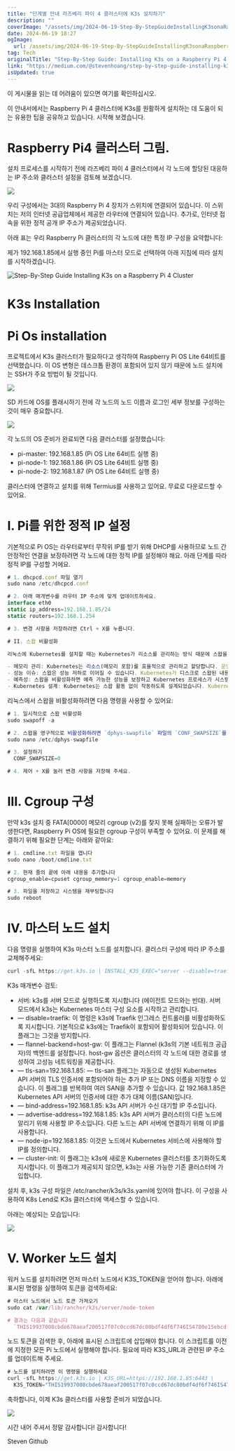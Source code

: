 ```yaml
---
title: "단계별 안내 라즈베리 파이 4 클러스터에 K3s 설치하기"
description: ""
coverImage: "/assets/img/2024-06-19-Step-By-StepGuideInstallingK3sonaRaspberryPi4Cluster_0.png"
date: 2024-06-19 18:27
ogImage:
  url: /assets/img/2024-06-19-Step-By-StepGuideInstallingK3sonaRaspberryPi4Cluster_0.png
tag: Tech
originalTitle: "Step-By-Step Guide: Installing K3s on a Raspberry Pi 4 Cluster"
link: "https://medium.com/@stevenhoang/step-by-step-guide-installing-k3s-on-a-raspberry-pi-4-cluster-8c12243800b9"
isUpdated: true
---
```


이 게시물을 읽는 데 어려움이 있으면 여기를 확인하십시오.

이 안내서에서는 Raspberry Pi 4 클러스터에 K3s를 원활하게 설치하는 데 도움이 되는 유용한 팁을 공유하고 있습니다. 시작해 보겠습니다.

# Raspberry Pi4 클러스터 그림.

설치 프로세스를 시작하기 전에 라즈베리 파이 4 클러스터에서 각 노드에 할당된 대응하는 IP 주소와 클러스터 설정을 검토해 보겠습니다.

<div class="content-ad"></div>

![](/assets/img/2024-06-19-Step-By-StepGuideInstallingK3sonaRaspberryPi4Cluster_0.png)

우리 구성에서는 3대의 Raspberry Pi 4 장치가 스위치에 연결되어 있습니다. 이 스위치는 저의 인터넷 공급업체에서 제공한 라우터에 연결되어 있습니다. 추가로, 인터넷 접속을 위한 정적 공개 IP 주소가 제공되었습니다.

아래 표는 우리 Raspberry Pi 클러스터의 각 노드에 대한 특정 IP 구성을 요약합니다:

제가 192.168.1.85에서 실행 중인 Pi를 마스터 모드로 선택하여 아래 지침에 따라 설치를 시작하겠습니다.

<div class="content-ad"></div>

![Step-By-Step Guide Installing K3s on a Raspberry Pi 4 Cluster](/assets/img/2024-06-19-Step-By-StepGuideInstallingK3sonaRaspberryPi4Cluster_1.png)

# K3s Installation

# Pi Os installation

프로젝트에서 K3s 클러스터가 필요하다고 생각하여 Raspberry Pi OS Lite 64비트를 선택했습니다. 이 OS 변형은 데스크톱 환경이 포함되어 있지 않기 때문에 노드 설치에는 SSH가 주요 방법이 될 것입니다.

<div class="content-ad"></div>

<img src="/assets/img/2024-06-19-Step-By-StepGuideInstallingK3sonaRaspberryPi4Cluster_2.png" />

SD 카드에 OS를 플래시하기 전에 각 노드의 노드 이름과 로그인 세부 정보를 구성하는 것이 매우 중요합니다.

<img src="/assets/img/2024-06-19-Step-By-StepGuideInstallingK3sonaRaspberryPi4Cluster_3.png" />

각 노드의 OS 준비가 완료되면 다음 클러스터를 설정했습니다:

<div class="content-ad"></div>

- pi-master: 192.168.1.85 (Pi OS Lite 64비트 실행 중)
- pi-node-1: 192.168.1.86 (Pi OS Lite 64비트 실행 중)
- pi-node-2: 192.168.1.87 (Pi OS Lite 64비트 실행 중)

클러스터에 연결하고 설치를 위해 Termius를 사용하고 있어요. 무료로 다운로드할 수 있어요.

# I. Pi를 위한 정적 IP 설정

기본적으로 Pi OS는 라우터로부터 무작위 IP를 받기 위해 DHCP를 사용하므로 노드 간 안정적인 연결을 보장하려면 각 노드에 대한 정적 IP를 설정해야 해요. 아래 단계를 따라 정적 IP를 구성할 거에요.

<div class="content-ad"></div>

```js
# 1. dhcpcd.conf 파일 열기
sudo nano /etc/dhcpcd.conf

# 2. 아래 매개변수를 라우터 IP 주소에 맞게 업데이트하세요.
interface eth0
static ip_address=192.168.1.85/24
static routers=192.168.1.254

# 3. 변경 사항을 저장하려면 Ctrl + X를 누릅니다.

# II. 스왑 비활성화

리눅스에 Kubernetes를 설치할 때는 Kubernetes가 리소스를 관리하는 방식 때문에 스왑을 비활성화하는 것이 좋습니다.

- 메모리 관리: Kubernetes는 리소스(메모리 포함)를 효율적으로 관리하고 할당합니다. 운영 체제가 스왑하도록 허용하면 Kubernetes의 메모리 관리 과정이 중단될 수 있습니다.
- 성능 이슈: 스왑은 성능 저하로 이어질 수 있습니다. Kubernetes가 디스크로 스왑된 내용에 액세스해야 할 때 지연이 발생할 수 있습니다.
- 예측성: 스왑을 비활성화하면 예측 가능한 성능을 보장하고 Kubernetes 프로세스가 시스템에서 스왑되지 않기 때문에 시스템의 프로세스가 스왑되는 경우가 없어집니다.
- Kubernetes 설계: Kubernetes는 스왑 활동 없이 작동하도록 설계되었습니다. Kubernetes는 애플리케이션이 메모리에 상주하는 것을 가정하며, 애플리케이션이 항상 메모리에 머물러 있다고 예상합니다.
```

<div class="content-ad"></div>

리눅스에서 스왑을 비활성화하려면 다음 명령을 사용할 수 있어요:

```js
# 1. 일시적으로 스왑 비활성화
sudo swapoff -a

# 2. 스왑을 영구적으로 비활성화하려면 `dphys-swapfile` 파일의 `CONF_SWAPSIZE`를 `0`으로 업데이트해야해요
sudo nano /etc/dphys-swapfile

# 3. 설정하기
  CONF_SWAPSIZE=0

# 4. 제어 + X를 눌러 변경 사항을 저장해 주세요.
```

# III. Cgroup 구성

만약 k3s 설치 중 FATA[0000] 메모리 cgroup (v2)를 찾지 못해 실패하는 오류가 발생한다면, Raspberry Pi OS에 필요한 cgroup 구성이 부족할 수 있어요. 이 문제를 해결하기 위해 필요한 단계는 아래와 같아요:

<div class="content-ad"></div>

```js
# 1. cmdline.txt 파일을 엽니다
sudo nano /boot/cmdline.txt

# 2. 현재 줄의 끝에 아래 내용을 추가합니다
cgroup_enable=cpuset cgroup_memory=1 cgroup_enable=memory

# 3. 파일을 저장하고 시스템을 재부팅합니다
sudo reboot
```

# IV. 마스터 노드 설치

다음 명령을 실행하여 K3s 마스터 노드를 설치합니다. 클러스터 구성에 따라 IP 주소를 교체해주세요:

```js
curl -sfL https://get.k3s.io | INSTALL_K3S_EXEC="server --disable=traefik --flannel-backend=host-gw --tls-san=192.168.1.85 --bind-address=192.168.1.85 --advertise-address=192.168.1.85 --node-ip=192.168.1.85 --cluster-init" sh -s -
```

<div class="content-ad"></div>

K3s 매개변수 검토:

- 서버: k3s를 서버 모드로 실행하도록 지시합니다 (에이전트 모드와는 반대). 서버 모드에서 k3s는 Kubernetes 마스터 구성 요소를 시작하고 관리합니다.
- — disable=traefik: 이 명령은 k3s에 Traefik 인그레스 컨트롤러를 비활성화하도록 지시합니다. 기본적으로 k3s에는 Traefik이 포함되어 활성화되어 있습니다. 이 플래그는 그것을 방지합니다.
- — flannel-backend=host-gw: 이 플래그는 Flannel (k3s의 기본 네트워크 공급자)의 백엔드를 설정합니다. host-gw 옵션은 클러스터의 각 노드에 대한 경로를 생성하여 고성능 네트워킹을 제공합니다.
- — tls-san=192.168.1.85: — tls-san 플래그는 자동으로 생성된 Kubernetes API 서버의 TLS 인증서에 포함되어야 하는 추가 IP 또는 DNS 이름을 지정할 수 있습니다. 이 플래그를 반복하여 여러 SAN을 추가할 수 있습니다. 값 192.168.1.85은 Kubernetes API 서버의 인증서에 대한 추가 대체 이름(SAN)입니다.
- — bind-address=192.168.1.85: k3s API 서버가 수신 대기할 IP 주소입니다.
- — advertise-address=192.168.1.85: k3s API 서버가 클러스터의 다른 노드에 알리기 위해 사용할 IP 주소입니다. 다른 노드는 API 서버에 연결하기 위해 이 IP를 사용합니다.
- — node-ip=192.168.1.85: 이것은 노드에서 Kubernetes 서비스에 사용해야 할 IP를 정의합니다.
- — cluster-init: 이 플래그는 k3s에 새로운 Kubernetes 클러스터를 초기화하도록 지시합니다. 이 플래그가 제공되지 않으면, k3s는 사용 가능한 기존 클러스터에 가입합니다.

설치 후, k3s 구성 파일은 /etc/rancher/k3s/k3s.yaml에 있어야 합니다. 이 구성을 사용하여 K8s Lend로 K3s 클러스터에 액세스할 수 있습니다.

아래는 예상되는 모습입니다:

<div class="content-ad"></div>

<img src="/assets/img/2024-06-19-Step-By-StepGuideInstallingK3sonaRaspberryPi4Cluster_4.png" />

# V. Worker 노드 설치

워커 노드를 설치하려면 먼저 마스터 노드에서 K3S_TOKEN을 얻어야 합니다. 아래에 표시된 명령을 실행하여 토큰을 검색하세요:

```js
# 마스터 노드에서 노드 토큰 가져오기
sudo cat /var/lib/rancher/k3s/server/node-token

# 결과는 다음과 같습니다
  `THIS19937008cbde678aeaf200517f07c0ccd67dc80bdf4df6f746IS4780e15ebcd::server:40fc2cc2fnode81cdacc0b9bb1231token
```

<div class="content-ad"></div>

노드 토큰을 검색한 후, 아래에 표시된 스크립트에 삽입해야 합니다. 이 스크립트를 이전에 지정한 모든 Pi 노드에서 실행해야 합니다. 필요에 따라 K3S_URL과 관련된 IP 주소를 업데이트해 주세요.

```js
# 노드를 설치하려면 이 명령을 실행하세요
curl -sfL https://get.k3s.io | K3S_URL=https://192.168.1.85:6443 \
  K3S_TOKEN="THIS19937008cbde678aeaf200517f07c0ccd67dc80bdf4df6f746IS4780e15ebcd::server:40fc2cc2fnode81cdacc0b9bb1231token" sh -
```

축하합니다, 이제 K3s 클러스터를 사용할 준비가 되었습니다.

<img src="/assets/img/2024-06-19-Step-By-StepGuideInstallingK3sonaRaspberryPi4Cluster_5.png" />

<div class="content-ad"></div>

시간 내어 주셔서 정말 감사합니다! 감사합니다!

Steven Github
